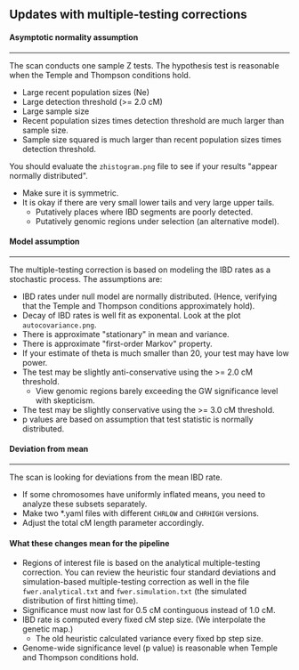 ## Updates with multiple-testing corrections

#### Asymptotic normality assumption
---

The scan conducts one sample Z tests. The hypothesis test is reasonable when the Temple and Thompson conditions hold.
- Large recent population sizes (Ne)
- Large detection threshold (>= 2.0 cM)
- Large sample size 
- Recent population sizes times detection threshold are much larger than sample size.
- Sample size squared is much larger than recent population sizes times detection threshold.

You should evaluate the `zhistogram.png` file to see if your results "appear normally distributed".
- Make sure it is symmetric.
- It is okay if there are very small lower tails and very large upper tails.
    - Putatively places where IBD segments are poorly detected.
    - Putatively genomic regions under selection (an alternative model).

#### Model assumption
---

The multiple-testing correction is based on modeling the IBD rates as a stochastic process. The assumptions are:
- IBD rates under null model are normally distributed. (Hence, verifying that the Temple and Thompson conditions approximately hold).
- Decay of IBD rates is well fit as exponental. Look at the plot `autocovariance.png`.
- There is approximate "stationary" in mean and variance.
- There is approximate "first-order Markov" property.
- If your estimate of theta is much smaller than 20, your test may have low power.
- The test may be slightly anti-conservative using the >= 2.0 cM threshold.
    - View genomic regions barely exceeding the GW significance level with skepticism.
- The test may be slightly conservative using the >= 3.0 cM threshold.
- p values are based on assumption that test statistic is normally distributed.

#### Deviation from mean
---

The scan is looking for deviations from the mean IBD rate.
- If some chromosomes have uniformly inflated means, you need to analyze these subsets separately.
- Make two *.yaml files with different `CHRLOW` and `CHRHIGH` versions.
- Adjust the total cM length parameter accordingly.

#### What these changes mean for the pipeline

- Regions of interest file is based on the analytical multiple-testing correction. You can review the heuristic four standard deviations and simulation-based multiple-testing correction as well in the file `fwer.analytical.txt` and `fwer.simulation.txt` (the simulated distribution of first hitting time).
- Significance must now last for 0.5 cM continguous instead of 1.0 cM.
- IBD rate is computed every fixed cM step size. (We interpolate the genetic map.)
    - The old heuristic calculated variance every fixed bp step size.
- Genome-wide significance level (p value) is reasonable when Temple and Thompson conditions hold.
